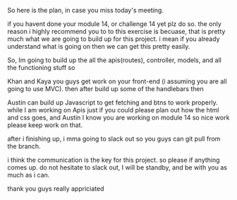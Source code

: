 So here is the plan, in case you miss today's meeting.

if you havent done your module 14, or challenge 14 yet plz do so.
the only reason i highly recommend you to to this exercise is becuase, that is pretty much what we are going to build up for this project. i mean if you already understand what is going on then we can get this pretty easily.

So, Im going to build up the all the apis(routes), controller, models, and all the functioning stuff so 

Khan and Kaya you guys get work on your front-end (i assuming you are all going to use MVC). then after build up some of the handlebars then 

Austin can build up Javascript to get fetching and btns to work properly.
while I am working on Apis just if you could please plan out how the html and css goes, and Austin I know you are working on module 14 so nice work please keep work on that. 

after i finishing up, i mma going to slack out so you guys can git pull from the branch. 

i think the communication is the key for this project. so please if anything comes up. do not hesitate to slack out, I will be standby, and be with you as much as i can.

thank you guys really appriciated